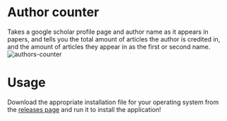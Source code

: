 # Author counter
Takes a google scholar profile page and author name as it appears in papers, and tells you the total amount of articles the author is credited in, and the amount of articles they appear in as the first or second name.
![authors-counter](https://github.com/user-attachments/assets/550c3016-9610-437e-bba5-e3eaf872b464)
# Usage
Download the appropriate installation file for your operating system from the [releases page](https://github.com/kristiyan-filipov/authors-counter/releases/) and run it to install the application!

